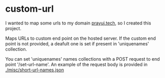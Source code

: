 # custom-url
<p>I wanted to map some urls to my domain <a href='https://prayuj.tech'>prayuj.tech</a>, so I created this project.</p>
<p>Maps URLs to custom end point on the hosted server. If the custom end point is not provided, a deafult one is set if present in 'uniquenames' collection.</p>
<p>You can set 'uniquenames' names collections with a POST request to end point '/set-url-name'. 
An example of the request body is provided in <a href="https://github.com/prayuj/custom-url/blob/main/misc/short-url-names.json">./misc/short-url-names.json</a></p>
